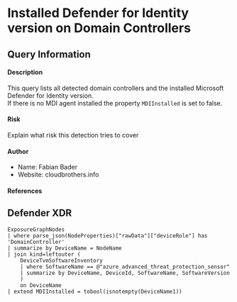 # Installed Defender for Identity version on Domain Controllers

## Query Information

#### Description

This query lists all detected domain controllers and the installed Microsoft Defender for Identity version. \
If there is no MDI agent installed the property `MDIInstalled` is set to false.

#### Risk
Explain what risk this detection tries to cover

#### Author

- Name: Fabian Bader
- Website: cloudbrothers.info

#### References

## Defender XDR
```KQL
ExposureGraphNodes
| where parse_json(NodeProperties)["rawData"]["deviceRole"] has 'DomainController'
| summarize by DeviceName = NodeName
| join kind=leftouter (
    DeviceTvmSoftwareInventory
    | where SoftwareName == @"azure_advanced_threat_protection_sensor"
    | summarize by DeviceName, DeviceId, SoftwareName, SoftwareVersion
    )
    on DeviceName
| extend MDIInstalled = tobool(isnotempty(DeviceName1))
```
